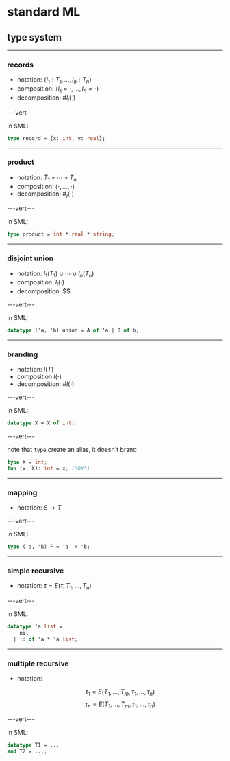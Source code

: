 # standard ML

## type system

---

### records

* notation: $\{ l_1: T_1,\ldots,l_n: T_n \}$
* composition: $\{ l_1=\cdot,\ldots,l_n=\cdot \}$
* decomposition: $\#l_i(\cdot)$

---vert---

in SML:

```sml
type record = {x: int, y: real};
```

---

### product

* notation: $T_1\times \cdots \times T_n$
* composition: $\langle\cdot,\ldots,\cdot\rangle$
* decomposition: $\#_i(\cdot)$

---vert---

in SML:

```sml
type product = int * real * string;
```

---

### disjoint union

* notation: $l_1(T_1)\cup\cdots\cup l_n(T_n)$
* composition: $l_i(\cdot)$
* decomposition: $$

---vert---

in SML:

```sml
datatype ('a, 'b) union = A of 'a | B of b;
```

---

### branding

* notation: $l(T)$
* composition $l(\cdot)$
* decomposition: $\#l(\cdot)$

---vert---

in SML:

```sml
datatype X = X of int;
```

---vert---

note that `type` create an alias, it doesn't brand

```sml
type X = int;
fun (x: X): int = x; (*OK*)
```

---

### mapping

* notation: $S\rightarrow T$

---vert---

in SML:

```sml
type ('a, 'b) F = 'a -> 'b;
```

---

### simple recursive

* notation: $\tau = E(\tau,T_1,\ldots,T_n)$

---vert---

in SML:

```sml
datatype 'a list =
    nil
  | :: of 'a * 'a list;
```

---

### multiple recursive

* notation:

    $$\tau_1 = E(T_1,\ldots,T_m, \tau_1,\ldots,\tau_n)$$
    $$\tau_n = E(T_1,\ldots,T_m, \tau_1,\ldots,\tau_n)$$

---vert---

in SML:

```sml
datatype T1 = ...
and T2 = ...;
```